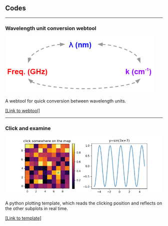 ## Codes

<hr>

### Wavelength unit conversion webtool

![Conversion](images/convert_tool.png)

A webtool for quick conversion between wavelength units.

<a href="tools_unit">[Link to webtool]</a>

<hr>

### Click and examine

![Clicking](https://raw.githubusercontent.com/idchiang/templates/master/clicking/example.png)

A python plotting template, which reads the clicking position and reflects on the other subplots in real time.

<a href="https://github.com/idchiang/templates/blob/master/clicking/clicking.py" target="_blank">[Link to template]</a>
